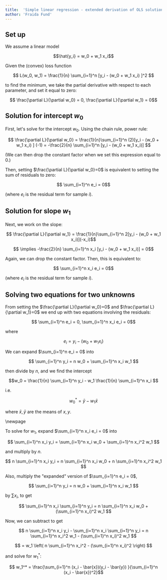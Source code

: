 ```yaml
---
title:  'Simple linear regression - extended derivation of OLS solution'
author: 'Fraida Fund'
---
```




## Set up

We assume a linear model

$$\hat{y_i} = w_0 + w_1 x_i$$


Given the (convex) loss function

$$ L(w_0, w_1) = \frac{1}{n} \sum_{i=1}^n [y_i - (w_0 + w_1 x_i) ]^2 $$

to find the minimum, we take the partial derivative with respect to each parameter, and set it equal to zero:

$$ \frac{\partial L}{\partial w_0} = 0, \frac{\partial L}{\partial w_1} = 0$$


## Solution for intercept $w_0$

First, let's solve for the intercept $w_0$. Using the chain rule, power rule:

$$ 
\frac{\partial L}{\partial w_0} = \frac{1}{n}\sum_{i=1}^n  (2)[y_i - (w_0 + w_1 x_i) ] (-1) = -\frac{2}{n} \sum_{i=1}^n [y_i - (w_0 + w_1 x_i)] 
$$

(We can then drop the constant factor when we set this expression equal to $0$.)

Then, setting $\frac{\partial L}{\partial w_0}=0$  is equivalent to setting the sum of residuals to zero:

$$ \sum_{i=1}^n e_i  = 0$$

(where $e_i$ is the residual term for sample $i$). 


## Solution for slope $w_1$

Next, we work on the slope:


$$ \frac{\partial L}{\partial w_1} = \frac{1}{n}\sum_{i=1}^n  2[y_i - (w_0 + w_1 x_i)](-x_i)$$

$$  \implies -\frac{2}{n} \sum_{i=1}^n x_i [y_i - (w_0 + w_1 x_i)]  = 0$$


Again, we can drop the constant factor. Then, this is equivalent to:

$$  \sum_{i=1}^n x_i e_i  = 0$$

(where $e_i$ is the residual term for sample $i$).

## Solving two equations for two unknowns

From setting the $\frac{\partial L}{\partial w_0}=0$ and $\frac{\partial L}{\partial w_1}=0$ we end up with two equations involving the residuals:

$$  \sum_{i=1}^n e_i  = 0,  \sum_{i=1}^n x_i e_i  = 0$$

where 

$$ e_i = y_i - (w_0 + w_1 x_i) $$

We can expand $\sum_{i=1}^n e_i  = 0$ into

$$  \sum_{i=1}^n  y_i = n w_0 + \sum_{i=1}^n x_i w_1 $$

then divide by $n$, and we find the intercept

$$w_0 = \frac{1}{n} \sum_{i=1}^n y_i - w_1 \frac{1}{n} \sum_{i=1}^n x_i $$

i.e.

$$w_0^* = \bar{y} - w_1 \bar{x}$$

where $\bar{x}, \bar{y}$ are the means of $x, y$.

\newpage

To solve for $w_1$, expand $\sum_{i=1}^n x_i e_i  = 0$ into

$$  \sum_{i=1}^n x_i y_i = \sum_{i=1}^n  x_i w_0 + \sum_{i=1}^n x_i^2 w_1 $$

and multiply by $n$.



$$  n \sum_{i=1}^n x_i y_i = n \sum_{i=1}^n  x_i w_0 + n \sum_{i=1}^n x_i^2 w_1 $$


Also, multiply the "expanded" version of $\sum_{i=1}^n e_i  = 0$, 

$$  \sum_{i=1}^n  y_i = n w_0 + \sum_{i=1}^n x_i w_1 $$


by $\sum x_i$, to get

$$  \sum_{i=1}^n x_i \sum_{i=1}^n  y_i = n \sum_{i=1}^n x_i w_0 + (\sum_{i=1}^n x_i)^2 w_1 $$


Now, we can subtract to get

$$  n \sum_{i=1}^n x_i y_i - \sum_{i=1}^n x_i \sum_{i=1}^n  y_i = n \sum_{i=1}^n x_i^2 w_1  - (\sum_{i=1}^n x_i)^2 w_1 $$

$$ = w_1 \left( n \sum_{i=1}^n x_i^2 - (\sum_{i=1}^n x_i)^2 \right) $$


and solve for $w_1^*$:

$$ w_1^*  = \frac{\sum_{i=1}^n (x_i - \bar{x})(y_i - \bar{y}) }{\sum_{i=1}^n (x_i - \bar{x})^2}$$
